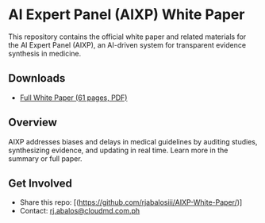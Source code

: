 # AI Expert Panel (AIXP) White Paper

This repository contains the official white paper and related materials for the AI Expert Panel (AIXP), an AI-driven system for transparent evidence synthesis in medicine.

## Downloads
- [Full White Paper (61 pages, PDF)](AI_Expert_Panel_for_Evidence_Based_Medicine.pdf)

## Overview
AIXP addresses biases and delays in medical guidelines by auditing studies, synthesizing evidence, and updating in real time. Learn more in the summary or full paper.

## Get Involved
- Share this repo: [(https://github.com/rjabalosiii/AIXP-White-Paper/)]
- Contact: rj.abalos@cloudmd.com.ph
  
